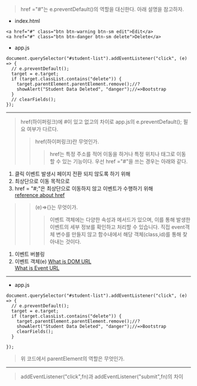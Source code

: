 > href ="#"는 e.preventDefault()의 역할을 대신한다. 아래 설명을 참고하자.
* index.html
```
<a href="#" class="btn btn-warning btn-sm edit">Edit</a>
<a href="#" class="btn btn-danger btn-sm delete">Delete</a>
```
* app.js
```
document.querySelector("#student-list").addEventListener("click", (e) => {
  // e.preventDefault();
  target = e.target;
  if (target.classList.contains("delete")) {
    target.parentElement.parentElement.remove();//?
    showAlert("Student Data Deleted", "danger");//=>Bootstrap
  }
  // clearFields();
});
```
---------------------------------------
> href(하이퍼링크)에 #이 있고 없고의 차이로 app.js의 e.preventDefault(); 필요 여부가 다르다.
> >  href(하이퍼링크)란 무엇인가.    
> > > href는 특정 주소를 적어 이동을 하거나 특정 위치나 태그로 이동 할 수 있는 기능이다. 우선 href ="#"을 쓰는 경우는 아래와 같다.     
1. 클릭 이벤트 발생시 페이지 전환 되지 않도록 하기 위해     
2. 최상단으로 이동 목적으로       
3. href = "#;"은 최상단으로 이동하지 않고 이벤트가 수행하기 위해     
[reference about href](https://velog.io/@muchogusto/a-href-%EB%AC%B4%EC%97%87%EC%9D%84-%EC%9D%98%EB%AF%B8)
> >  (e)=>{}는 무엇이가.      
> > >    이벤트 객체에는 다양한 속성과 메서드가 있으며, 이를 통해 발생한 이벤트의 세부 정보를 확인하고 처리할 수 있습니다. 직접 event객체 변수를 만들지 않고 함수내에서 해당 객체(class,id)를 통해 찾아내는 것이다.
1. 이벤트 버블링
2. 이벤트 객체(e) 
[What is DOM URL](https://www.codestates.com/blog/content/dom-javascript)     
[What is Event URL](https://www.zerocho.com/category/JavaScript/post/57432d2aa48729787807c3fc)

---------------------------------------
* app.js
```
document.querySelector("#student-list").addEventListener("click", (e) => {
  // e.preventDefault();
  target = e.target;
  if (target.classList.contains("delete")) {
    target.parentElement.parentElement.remove();//?
    showAlert("Student Data Deleted", "danger");//=>Bootstrap
    clearFields();
  }

});
```
> 위 코드에서 parentElement의 역할은 무엇인가.
> > 

---------------------------------------
> addEventListener("click",fn)과 addEventListener("submit",fn)의 차이
> > 